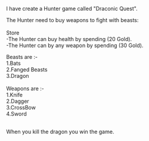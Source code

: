I have create a Hunter game called "Draconic Quest".
<br>

The Hunter need to buy weapons to fight with beasts:<br>
<br>
Store<br>
-The Hunter can buy health by spending (20 Gold).<br>
-The Hunter can by any weapon by spending (30 Gold).
<br>

Beasts are :-<br>
1.Bats<br>
2.Fanged Beasts<br>
3.Dragon<br>
<br>
Weapons are :-<br>
1.Knife<br>
2.Dagger<br>
3.CrossBow<br>
4.Sword<br>
<br>

When you kill the dragon you win the game.
